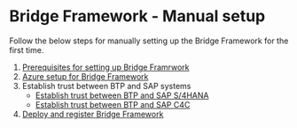 # **Bridge Framework - Manual setup**

Follow the below steps for manually setting up the Bridge Framework for the first time.

1. [Prerequisites for setting up Bridge Framrwork](./prerequisites.md)
2. [Azure setup for Bridge Framework](./azure-setup/azure-setup.md)
3. Establish trust between BTP and SAP systems
   - [Establish trust between BTP and SAP S/4HANA](./azure-setup/principal-propagation/s4-principal-propagation.md)
   - [Establish trust between BTP and SAP C4C](./azure-setup/principal-propagation/c4c-principal-propagation.md)
4. [Deploy and register Bridge Framework](./app-deployment/manual-deployment.md)
